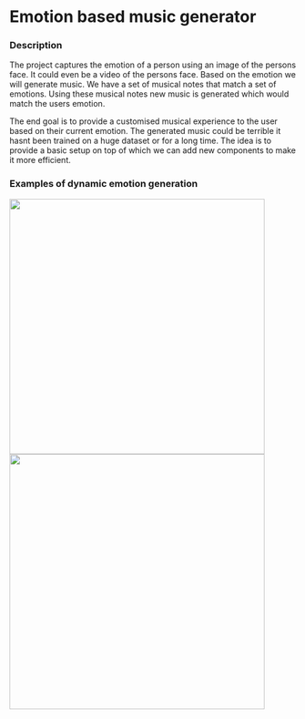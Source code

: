 # Emotion based music generator

### Description

The project captures the emotion of a person using an image of the persons face. It could even be a video of the persons face.
Based on the emotion we will generate music. We have a set of musical notes that match a set of emotions.
Using these musical notes new music is generated which would match the users emotion.

The end goal is to provide a customised musical experience to the user based on their current emotion.
The generated music could be terrible it hasnt been trained on a huge dataset or for a long time.
The idea is to provide a basic setup on top of which we can add new components to make it more efficient.

### Examples of dynamic emotion generation

<img src="https://user-images.githubusercontent.com/98690240/175029118-9029b245-ca9a-4f5b-9e6f-35234b2b51fe.png" width="448">


<img src="https://user-images.githubusercontent.com/98690240/175029135-dda14438-42ac-4860-84bb-93030bb8f1f8.png" width="448">

